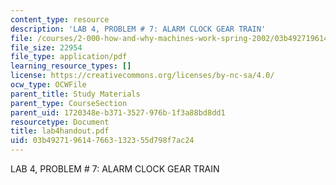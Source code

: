 ```yaml
---
content_type: resource
description: 'LAB 4, PROBLEM # 7: ALARM CLOCK GEAR TRAIN'
file: /courses/2-000-how-and-why-machines-work-spring-2002/03b4927196147663132355d798f7ac24_lab4handout.pdf
file_size: 22954
file_type: application/pdf
learning_resource_types: []
license: https://creativecommons.org/licenses/by-nc-sa/4.0/
ocw_type: OCWFile
parent_title: Study Materials
parent_type: CourseSection
parent_uid: 1720348e-b371-3527-976b-1f3a88bd8dd1
resourcetype: Document
title: lab4handout.pdf
uid: 03b49271-9614-7663-1323-55d798f7ac24
---
```

LAB 4, PROBLEM # 7: ALARM CLOCK GEAR TRAIN